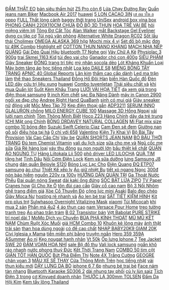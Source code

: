 [ĐẦM THẮT EO](https://pds3.ndk.vn/p0/142/39/dam-that-eo-so-sanh-danh-gia/) [bản siêu thấm hút](https://pds6.ndk.vn/p0/253/274/tham-da-nhat-ban-sieu-tham-hut-hang-chinh-hang-made-in-japan-by-toa-industry-co-so-sanh-danh-gia/) [Z5 Pro còn 6](https://lenovo6.blogspot.com/2019/12/giam-gia-ultra-clear-lcd-screen.html) [Lửa Chạy Đường Ray](https://pds6.ndk.vn/p0/255/691/mo-hinh-xe-lua-chay-duong-ray-cho-be-so-sanh-danh-gia/) [Quần jeans nam Biker](https://pds4.ndk.vn/p0/179/344/quan-jeans-nam-biker-so-sanh-danh-gia/) [Macbook Air 2017](https://pds.ndk.vn/p0/1/406/macbook-air-2017-so-sanh-danh-gia/) [huawei](https://huawei6.blogspot.com/2017/11/iphone-x-satn-almamak-icin-7-neden.html) [5 LON CACAO 3IN](https://pds4.ndk.vn/p0/183/994/combo-5-lon-cacao-3in-220gr-so-sanh-danh-gia/) [เส อผ าให ล](http://xn--kimtinonline1-jr2g7a.vn/p0/0/461/-kiem-tien-online-accesstrade/) [oppo](https://oppo6.blogspot.com/2017/10/mua-ien-thoai-oppo-chinh-hang-gia-tot.html) [FULL Thắt lòng cảnh](https://magioithieumomo.haitrieuweb.com/p0/2/16/hat-mai-uoc-mo-3-tap-12-full-that-long-canh-me-gia-dau-om-dai-dau-suong-gio-lo-cho-4-con-tan-tat-ma-momo/) [baggy thời trang UniSex](https://pds3.ndk.vn/p0/107/520/quan-baggy-thoi-trang-unisex-nam-nu-theu-so-sanh-danh-gia/) [android box vina box](https://pds3.ndk.vn/p0/120/372/android-box-vina-box-x9-so-sanh-danh-gia/) [PHONG CẢNH 220X110CM CHƯA](https://pds5.ndk.vn/p0/223/293/tranh-dinh-da-phong-canh-220x110cm-chua-dinh-so-sanh-danh-gia/) [ĐỒ BỘ 3D THUN](https://pds2.ndk.vn/p0/83/536/do-bo-3d-thun-lanh-so-sanh-danh-gia/) [HOA TRỄ VAI BÉ](https://pds4.ndk.vn/p0/157/292/order-set-bikini-hoa-tre-vai-be-gai-so-sanh-danh-gia/) [hôi miệng viêm lợi](https://pds3.ndk.vn/p0/144/727/thuoc-tri-hoi-mieng-viem-loi-chay-mau-chan-rang-so-sanh-danh-gia/) [Tông Đơ Cắt Tóc](https://pds2.ndk.vn/p0/97/633/tong-do-cat-toc-so-sanh-danh-gia/) [Alan Walker](https://alanwalker0.blogspot.com/2018/01/xem-la-so-tu-vi-giao-su-ngo-bao-chau.html) [mắt Backstage Gel Eyeliner](https://pds.ndk.vn/p0/44/146/gel-ke-mat-backstage-gel-eyeliner-tony-moly-so-sanh-danh-gia/) [dụng cụ tập cơ](https://pds2.ndk.vn/p0/84/766/dung-cu-tap-co-tay-so-sanh-danh-gia/) [Túi ngủ văn phòng](https://pds.ndk.vn/p0/44/309/tui-ngu-van-phongdu-lich-chong-tham-nuoc-so-sanh-danh-gia/) [Alternative White Dragon RC02](https://pds3.ndk.vn/p0/114/521/blue-eyes-alternative-white-dragon-rc02-jp000-holographic-rare-so-sanh-danh-gia/) [Sốt lẩu thái Cholimex](https://pds4.ndk.vn/p0/165/704/sot-lau-thai-cholimex-280g-so-sanh-danh-gia/) [OMEGA ALASKA 369 hộp](https://pds.ndk.vn/p0/60/228/omega-alaska-369-hop-100v-so-sanh-danh-gia/) [Mochi mix 4 vị](https://pds.ndk.vn/p0/26/384/mochi-mix-4-vi-1kg-so-sanh-danh-gia/) [Sét đồ bộ mặc](https://pds.ndk.vn/p0/23/474/set-do-bo-mac-nha-3d-so-sanh-danh-gia/) [đơn từ 49K Combo](https://pds2.ndk.vn/p0/65/308/freeship-don-tu-49k-combo-2-khan-mat-soi-tre-viet-my-cao-cap-so-sanh-danh-gia/) [Highlight elf](https://pds2.ndk.vn/p0/81/313/highlight-elf-so-sanh-danh-gia/) [COTTON THUN NANO KHÁNG](https://pds4.ndk.vn/p0/150/343/ga-chong-tham-cotton-thun-nano-khang-khuan-so-sanh-danh-gia/) [MẠCH NHA NẾP QUẢNG](https://pds5.ndk.vn/p0/209/180/mach-nha-nep-quang-ngai-chat-luong-so-sanh-danh-gia/) [Gái Dép Quai Hậu](https://pds3.ndk.vn/p0/112/372/dep-be-gai-dep-quai-hau-be-gai-sandan-hoc-sinh-kieu-dang-han-quoc-hot-em-chan-so-sanh-danh-gia/) [bluetooth T7 Nghe gọi](https://pds2.ndk.vn/p0/84/419/mien-ship-30k-tai-nghe-bluetooth-t7-nghe-goi-ro-rang-nho-gon-tien-loi-co-moc-deo-tai-co-dinh-so-sanh-danh-gia/) [Váy Chữ A Kẻ](https://pds6.ndk.vn/p0/293/785/chan-vay-chu-a-ke-eo-cao-han-quoc-nang-dong-cv03-so-sanh-danh-gia/) [Physiolac 3 900g](https://pds3.ndk.vn/p0/105/233/physiolac-3-900g-so-sanh-danh-gia/) [trai Skmei 1163 Kid](https://pds5.ndk.vn/p0/202/995/dong-ho-be-trai-skmei-1163-kid-sports-so-sanh-danh-gia/) [túi đeo vai cho](https://pds4.ndk.vn/p0/198/880/tui-deo-vai-cho-nu-so-sanh-danh-gia/) [Ganador chó con 400g](https://pds4.ndk.vn/p0/161/243/ganador-cho-con-400g-so-sanh-danh-gia/) [SIÊU PHẨM Giày Sneaker](https://pds6.ndk.vn/p0/292/619/sieu-pham-giay-sneaker-nike-contez-nam-nu-cuc-dep-so-sanh-danh-gia/) [ĐỒNG trang trí tiệc](https://pds.ndk.vn/p0/28/587/50-cai-bong-bong-nhu-mau-vang-dong-trang-tri-tiec-cuoi-sinh-nhat-so-sanh-danh-gia/) [mỳ nhân socola dẻo](https://pds2.ndk.vn/p0/77/423/1-goi-10-chiec-banh-my-nhan-socola-deo-ngot-so-sanh-danh-gia/) [Lót Kháng Khuẩn Loại](https://pds5.ndk.vn/p0/249/382/quan-lot-khang-khuan-loai-dep-so-sanh-danh-gia/) [Máy bơm tăng áp](https://pds6.ndk.vn/p0/269/625/may-bom-tang-ap-pana-a-130jak-so-sanh-danh-gia/) [học tiếng nhật](https://0hoctiengnhat.blogspot.com/2018/01/tong-hop-nhac-che-oremon-phan-8-namdaik.html) [Loa kéo DAILE S8](https://pds3.ndk.vn/p0/108/3/loa-keo-daile-s8-co-mic-bluetooth-tang-mic-khong-day-46-so-sanh-danh-gia/) [MIẾNG BÔNG TẨY TRANG](https://pds4.ndk.vn/p0/166/448/hop-60-mieng-bong-tay-trang-nhat-so-sanh-danh-gia/) [APNIC 40 Global Reports](https://khuyenmaiinet.haitrieuweb.com/p0/4/578/apnic-40-global-reports-danh-gia-inet/) [Lăn kim](https://pds.ndk.vn/p0/0/46/lan-kim-so-sanh-danh-gia/) [thấm cao cấp dành](https://pds4.ndk.vn/p0/197/848/rem-chong-tham-cao-cap-danh-cho-phong-tam-so-sanh-danh-gia/) [Led ma trận làm](https://pds4.ndk.vn/p0/157/933/led-ma-tran-lam-bien-quang-cao-so-sanh-danh-gia/) [thể thao Sneakers Thailand](https://pds2.ndk.vn/p0/99/755/giay-the-thao-sneakers-thailand-day-buoc-giay-nam-tre-trung-so-sanh-danh-gia/) [Đồng Hồ Đôi Hàn](https://pds6.ndk.vn/p0/294/164/dong-ho-doi-han-quoc-so-sanh-danh-gia/) [biển Hàn Quốc đồ](https://pds6.ndk.vn/p0/0/676/bikini-dai-tay-di-bien-han-quoc-do-boi-chong-nang-quan-cap-cao-so-sanh-danh-gia/) [Đèn LED dây](https://sites.google.com/site/loakhongday2123/den-led-day) [cứu trị liệu xung](https://pds4.ndk.vn/p0/162/695/qua-dinh-0d-but-cham-cuu-tri-lieu-xung-dien-tang-sach-huong-dan-bam-huyet-so-sanh-danh-gia/) [huawei](https://huawei6.blogspot.com/2018/01/soc-8-my-pham-trung-quoc-chua-chat-oc.html) [Combo tuyenletan](https://pds2.ndk.vn/p0/70/545/combo-tuyenletan-so-sanh-danh-gia/) [Thái siêu chất và](https://pds6.ndk.vn/p0/272/152/quan-lot-thai-lan-5134-hang-thai-sieu-chat-va-dep-so-sanh-danh-gia/) [khi mua Quần lót](https://sites.google.com/site/khoaxecua1x/quan-lot-boxer-nam/chi-co-149000d-khi-mua-quan-lot-nam-boxer-cao-cap-voga-ong-ngan-vai-modal-hut-am-khu-mui-thoang-mat) [Suốt Kèm Khẩu Trang](https://pds5.ndk.vn/p0/225/589/ao-mua-2-dau-trong-suot-kem-khau-trang-chat-day-chong-tham-so-sanh-danh-gia/) [LƯỜI VẢI HỌA TIẾT](https://pds2.ndk.vn/p0/95/723/giay-luoi-vai-hoa-tiet-trai-tim-so-sanh-danh-gia/) [dạ xem giá trong](https://pds.ndk.vn/p0/7/590/ao-khoac-da-xem-gia-trong-noi-dung-so-sanh-danh-gia/) [điện thoại samsung](https://dienthoaisamsung5.blogspot.com/2017/12/3dvietpro-khoa-hoc-lap-trinh-game-3d.html) [9 inch Kìm chết](https://pds4.ndk.vn/p0/180/749/9-inch-kim-chet-kingtony-6011-10n-so-sanh-danh-gia/) [sạc Đa Năng Dành](https://pds6.ndk.vn/p0/283/855/sac-da-nang-danh-cho-tat-ca-dong-laptop-man-hinh-lcd-so-sanh-danh-gia/) [máy in Canon 2900](https://pds6.ndk.vn/p0/290/471/khay-do-giay-in-khay-tren-may-in-khay-de-giay-may-in-canon-2900-moi-so-sanh-danh-gia/) [ngồi xe đạp cho](https://pds.ndk.vn/p0/47/617/ghe-ngoi-xe-dap-cho-tre-em-so-sanh-danh-gia/) [Andree Right Hand QuaBanh](https://magioithieumomo.haitrieuweb.com/p0/1/152/andree-right-hand-quabanh-official-mv-ma-momo/) [sinh có mui giá](https://pds3.ndk.vn/p0/147/562/10kg-cat-ve-sinh-co-mui-gia-re-so-sanh-danh-gia/) [Giày sneaker nữ](https://pds2.ndk.vn/p0/77/33/giay-sneaker-nu-so-sanh-danh-gia/) [động vật](https://dongvat2.blogspot.com/2018/03/lien-quan-mobile-ten-than-ca-yorn-con.html) [Mốc Meo Tập 70](https://khuyenmaiinet.haitrieuweb.com/p0/4/801/moc-meo-tap-70-tho-anh-nghe-thuat-hai-moi-2016-danh-gia-inet/) [Kẹp điện thoại gắn](https://pds5.ndk.vn/p0/242/376/kep-dien-thoai-gan-xe-may-c2-gia-do-dien-thoai-gan-xe-may-c2-so-sanh-danh-gia/) [ADP3211](https://pds.ndk.vn/p0/0/84/adp3211-so-sanh-danh-gia/) [SERUM INNO GLALURON chống](https://pds6.ndk.vn/p0/272/447/serum-inno-glaluron-chong-lao-hoa-da-so-sanh-danh-gia/) [MILO ENERGY CUBE 100](https://pds5.ndk.vn/p0/238/947/milo-energy-cube-100-vien-so-sanh-danh-gia/) [Massage 3D Hồng Ngoại](https://pds5.ndk.vn/p0/234/350/ghe-massage-3d-hong-ngoai-beurer-mg295-so-sanh-danh-gia/) [vải lười nam chính](https://pds6.ndk.vn/p0/257/560/giay-vai-luoi-nam-chinh-hang-leyo-so-sanh-danh-gia/) [Tôm Thông Minh Biết](https://pds.ndk.vn/p0/12/142/meo-tom-thong-minh-biet-hat-ke-chuyenghi-am-so-sanh-danh-gia/) [Hoco Z23 Hàng Chính](https://pds6.ndk.vn/p0/293/132/tau-sac-o-to-hoco-z23-hang-chinh-hang-so-sanh-danh-gia/) [dây da trẻ trung](https://pds.ndk.vn/p0/59/608/dong-ho-nam-smeeto-c1903-day-da-tre-trung-cao-cap-so-sanh-danh-gia/) [ICHI Mật ong Chính](https://pds5.ndk.vn/p0/215/595/thung-banh-gao-ichi-mat-ong-chinh-hang-20-goi-x-100g-so-sanh-danh-gia/) [BÔNG DRDAVEY NATURAL COLLAGEN](https://pds3.ndk.vn/p0/134/365/xa-bong-drdavey-natural-collagen-nguyen-chat-100g-so-sanh-danh-gia/) [Mi Flat mix size](https://pds.ndk.vn/p0/61/889/mi-flat-mix-size-so-sanh-danh-gia/) [combo 10 bóng đèn](https://pds2.ndk.vn/p0/67/981/combo-10-bong-den-led-20w-cao-cap-tiet-kiem-dien-so-sanh-danh-gia/) [Suzuki Swift Celerio Ciaz](https://pds4.ndk.vn/p0/183/581/loc-dau-loc-nhot-suzuki-swift-celerio-ciaz-ertiga-carry-so-sanh-danh-gia/) [Cam Đen sẽ đem](https://pds3.ndk.vn/p0/128/662/khoa-u-mini-mat-khau-4-so-yeti-l701-docamden-se-dem-lai-su-an-toan-cho-ngoi-nha-cua-banlk-so-sanh-danh-gia/) [Giường nan gỗ sồi](https://pds2.ndk.vn/p0/86/371/giuong-nan-go-soi-my-so-sanh-danh-gia/) [điều hòa tại hà](https://suadieuhoahanoi2.blogspot.com/2018/04/di-nhan-ngoc-hai-lam-ca-pho-i-bo-than.html) [0 chỉ với 658](https://sites.google.com/site/sanpham1333/giay-the-thao-va-sneakers/giay-ub-40-chi-voi-658000d) [Valentino](https://pds.ndk.vn/p0/49/659/valentino-so-sanh-danh-gia/) [Kiện Tỳ Khai Vị](https://pds6.ndk.vn/p0/260/454/vien-tang-can-kian-pee-wan-chinh-hang-kien-ty-khai-vi-bo-hoan-kien-so-sanh-danh-gia/) [Bộ Bài Tây Provision](https://pds3.ndk.vn/p0/114/217/bo-bai-tay-provision-playing-cards-so-sanh-danh-gia/) [Vải Cao Cấp Chí](https://pds3.ndk.vn/p0/144/785/giay-da-bong-vai-cao-cap-chi-pheo-cp-004c-den-do-so-sanh-danh-gia/) [Váy be](https://pds7.ndk.vn/p0/307/84/vay-be-so-sanh-danh-gia/) [QUẦN SHORTS JEAN NAM](https://pds.ndk.vn/p0/55/125/quan-shorts-jean-nam-cao-hang-cong-ty-duoc-xem-hang-so-sanh-danh-gia/) [BÒ BẦU THỜI TRANG](https://pds6.ndk.vn/p0/270/867/quan-bo-bau-thoi-trang-tre-so-sanh-danh-gia/) [Đủ tem Chemist Vitamin](https://pds.ndk.vn/p0/15/426/du-bill-du-tem-chemist-vitamin-d3-ostelin-dang-giot-ngay-1-giot-so-sanh-danh-gia/) [vali du lịch size](https://pds3.ndk.vn/p0/118/317/vali-du-lich-size-16-so-sanh-danh-gia/) [sữa cho mẹ và](https://pds3.ndk.vn/p0/142/502/balo-bim-sua-cho-me-va-be-ms99-so-sanh-danh-gia/) [Ngũ cốc mẹ sữa](https://pds.ndk.vn/p0/43/525/ngu-coc-me-sua-so-sanh-danh-gia/) [Giá Rẻ hàng loại](https://12cunghoangdao1.blogspot.com/2020/02/giam-gia-combo-10-bao-li-xi-2020-li-xi.html) [váy thu đông](https://pds5.ndk.vn/p0/240/988/vay-thu-dong-so-sanh-danh-gia/) [su non người lớn](https://pds4.ndk.vn/p0/152/714/deal-soc-shop-ho-cho-10k-pvc-1-goi-cao-su-non-nguoi-lon-mem-mai-cao-cap-so-sanh-danh-gia/) [bầu thiết kế chất](https://pds2.ndk.vn/p0/79/158/dam-bau-thiet-ke-chat-da-ao-len-bonna-c956-so-sanh-danh-gia/) [QUẦN ÁO NGƯNG TỤ](https://sites.google.com/site/uathich1x/may-say-quan-ao/chi-co-8199000d-khi-mua-may-say-quan-ao-ngung-tu-candy-80kg-gvcd813b-s-trang) [Hãng Liitokala Lii 500](https://pds5.ndk.vn/p0/210/544/co-nguon-bo-sac-pin-chinh-hang-liitokala-lii-500-test-dung-luong-v-so-sanh-danh-gia/) [phô driver LED LILOCHA](https://pds2.ndk.vn/p0/78/614/chan-luu-tang-pho-driver-led-lilocha-20w-cho-den-led-so-sanh-danh-gia/) [QUÀ TIM tặng hạt](https://pds4.ndk.vn/p0/192/291/hop-qua-tim-tang-hat-xop-so-sanh-danh-gia/) [Tinh Dầu](https://pds2.ndk.vn/p0/96/513/tinh-dau-so-sanh-danh-gia/) [Nồi Cơm Điện Lock](https://pds.ndk.vn/p0/37/511/noi-com-dien-lock-so-sanh-danh-gia/) [Kem và sữa dưỡng](https://sites.google.com/site/mayquayphimx/kem-va-sua-duong-da) [lưng Samsung J8 chung](https://pds3.ndk.vn/p0/107/164/op-lung-samsung-j8-chung-a6plus-so-sanh-danh-gia/) [dán quần Bejoyle S120](https://pds4.ndk.vn/p0/178/832/bim-danquan-bejoyle-s120-m96-l90-xl78-xxl66-3xl54-so-sanh-danh-gia/) [Bóng Lục Lạc Cho](https://pds5.ndk.vn/p0/211/781/do-choi-bo-4-bong-luc-lac-cho-meo-so-sanh-danh-gia/) [Điện Quang ĐQ ETP07](https://pds6.ndk.vn/p0/277/237/but-thu-dien-dien-quang-dq-etp07-r-dau-vit-dep-215-mm-mau-do-so-sanh-danh-gia/) [samsung](https://samsung65.blogspot.com/2017/12/huong-dan-cach-cai-at-va-gia-lap-ios.html) [áo chui](https://pds.ndk.vn/p0/0/44/ao-chui-so-sanh-danh-gia/) [Thiết Kế xếp ly](https://pds.ndk.vn/p0/33/790/hang-moi-ve-hot-chan-vay-xep-ly-kaki-den-chu-a-dang-ngan-vay-thiet-ke-xep-ly-hakiluxury-hakiluxury-hakiluxury-so-sanh-danh-gia/) [Áo giữ nhiệt Bu](https://pds5.ndk.vn/p0/209/695/ao-giu-nhiet-bu-co-6-phan-so-sanh-danh-gia/) [tiết xỏ ngang Ngọc](https://pds4.ndk.vn/p0/161/845/combo-2-bi-bac-hoa-tiet-xo-ngang-ngoc-quy-gemstones-so-sanh-danh-gia/) [300đ nón bảo hiểm](https://sites.google.com/site/banhchung2203/mu-bao-hiem-xe-may/42300d---non-bao-hiem-thoi-trang-full-mau-mua-ngay) [nguồn 220v ra 100v](https://pds5.ndk.vn/p0/216/908/bien-ap-doi-nguon-220v-ra-100v-110v-so-sanh-danh-gia/) [HƯỚNG DẪN QUẢN TRỊ](http://cv.xn--kimtinonline1-jr2g7a.vn/p0/0/511/civivn-huong-dan-quan-tri-advertisers-kiem-tien-affiliate-civi-vn/) [Ga Thoát Nước Phễu](https://pds4.ndk.vn/p0/185/727/ho-ga-thoat-nuoc-pheu-thoat-san-bang-inox-chong-mui-hoi-so-sanh-danh-gia/) [Đai quấn nóng Sweat](https://pds.ndk.vn/p0/5/16/dai-quan-nong-sweat-belt-so-sanh-danh-gia/) [dài kaki ống đứng](https://pds.ndk.vn/p0/37/674/quan-dai-kaki-ong-dung-shop-tro-ship-10k-so-sanh-danh-gia/) [SỐC BÂT LỬA ZIPO](https://pds2.ndk.vn/p0/99/449/sale-gia-soc-bat-lua-zipo-tron-hop-thiec-kem-xang-full-hop-nhieu-mau-np49-so-sanh-danh-gia/) [TV Paper Cranes how](http://cv.xn--kimtinonline1-jr2g7a.vn/p0/0/567/civi-tv-paper-cranes-how-to-make-a-origami-paper-crane-japanese-culture-kiem-tien-affiliate-civi-vn/) [Gỉ Cho Xe Ô](https://pds.ndk.vn/p0/8/437/ong-xa-bang-thep-khong-gi-cho-xe-o-to-so-sanh-danh-gia/) [tôn đùi cao cấp](https://pds2.ndk.vn/p0/97/669/bo-ton-dui-cao-cap-chon-bong-ngau-nhien-so-sanh-danh-gia/) [Giày cổ cao nam](https://pds5.ndk.vn/p0/242/255/giay-co-cao-nam-so-sanh-danh-gia/) [Bộ 3 Nồi Nhôm](https://pds.ndk.vn/p0/54/642/bo-3-noi-nhom-hai-phong-so-sanh-danh-gia/) [ghế trang điểm giá](https://pds5.ndk.vn/p0/240/411/ghe-trang-diem-gia-re-so-sanh-danh-gia/) [Xòe Cổ Thuyền Đỏ](https://pds.ndk.vn/p0/36/191/dam-xoe-co-thuyen-do-cirino-so-sanh-danh-gia/) [cộng lực mini Asaki](https://pds4.ndk.vn/p0/178/627/kem-cong-luc-mini-asaki-ak-8191-so-sanh-danh-gia/) [Balo đeo chéo](https://pds5.ndk.vn/p0/209/986/balo-deo-cheo-so-sanh-danh-gia/) [Giày Moca Nư](https://pds6.ndk.vn/p0/262/319/giay-moca-nu-so-sanh-danh-gia/) [hosting rẻ nhanh và](https://khuyenmaiinet.haitrieuweb.com/p0/5/126/dia-chi-dang-ky-hosting-re-nhanh-va-an-toan-chi-04websitethang-danh-gia-inet/) [Áo len bé trai](https://pds3.ndk.vn/p0/121/804/ao-len-be-trai-10-18kg-so-sanh-danh-gia/) [SẮT TIẾT KIỆM HÌNH](https://pds.ndk.vn/p0/10/583/ket-sat-tiet-kiem-hinh-lon-so-sanh-danh-gia/) [Kit prp plus trợ](https://pds5.ndk.vn/p0/205/987/kit-prp-plus-tro-gia-so-sanh-danh-gia/) [Sulwhasoo Overnight Vitalizing Mask](https://pds.ndk.vn/p0/37/832/mat-na-ngu-sulwhasoo-overnight-vitalizing-mask-ex-so-sanh-danh-gia/) [xiaomi](https://xiaomi0.blogspot.com/2017/12/video-6-bitconnect-du-bcc-ly-tien-nha.html) [Túi Micocah](https://pds.ndk.vn/p0/61/854/tui-micocah-so-sanh-danh-gia/) [khi mua 2 sản](https://pds2.ndk.vn/p0/93/632/free-ship-khi-mua-2-san-pham-voi-nuoc-rumine-inox-304-cao-cap-cho-xem-hang-so-sanh-danh-gia/) [Phấn má 4u2](https://pds3.ndk.vn/p0/106/674/phan-ma-4u2-so-sanh-danh-gia/) [4 áo thun cao](https://pds3.ndk.vn/p0/127/717/combo-4-ao-thun-cao-cap-so-sanh-danh-gia/) [nam Versace Pour Home](https://pds6.ndk.vn/p0/267/689/nuoc-hoa-nam-versace-pour-home-5ml-so-sanh-danh-gia/) [treo tường tranh treo](https://pds5.ndk.vn/p0/216/165/tranh-treo-tuong-tranh-treo-tuong-so-sanh-danh-gia/) [Áo phao trần trám](https://pds5.ndk.vn/p0/208/903/ao-phao-tran-tram-so-sanh-danh-gia/) [B 02 Transistor bán](https://pds7.ndk.vn/p0/300/839/e13009-kse13009-b-02-transistor-ban-dan-so-sanh-danh-gia/) [Vợt Babolat PURE STRIKE](https://pds5.ndk.vn/p0/247/680/vot-babolat-pure-strike-so-sanh-danh-gia/) [trí noel dài 1](https://pds3.ndk.vn/p0/135/835/day-thong-trang-tri-noel-dai-18m-chi-9k-day-so-sanh-danh-gia/) [MoMo Dịch vụ Chuyển](https://magioithieumomo.haitrieuweb.com/p0/1/653/momo-dich-vu-chuyen-tien-ma-momo/) [BÚA PHÁ KÍNH THOÁT](https://pds6.ndk.vn/p0/279/949/bua-pha-kinh-thoat-hiem-o-to-xe-hoi-so-sanh-danh-gia/) [MŨ MŨ KẾT NAM](https://pds4.ndk.vn/p0/188/232/mumu-ket-nam-nu-so-sanh-danh-gia/) [Chùm Ruột Xóc Muối](https://pds4.ndk.vn/p0/169/471/chum-ruot-xoc-muoi-ot-so-sanh-danh-gia/) [giá HCM Combo 10](https://sites.google.com/site/top1xa1a/giay-uot-giay-kho/giam-gia-hcm-combo-10-khan-uot-agi-100-to-khong-mui-con-251750d) [Khuôn kẻ lông mày](https://pds4.ndk.vn/p0/167/928/khuon-ke-long-may-mini-brow-class-so-sanh-danh-gia/) [ảnh thật trải sàn](https://pds3.ndk.vn/p0/124/946/dam-om-dam-om-tay-bong-kate-nhat-sang-trong-v1211-thiet-ke-kem-anh-that-trai-san-do-shop-tu-chup-so-sanh-danh-gia/) [than hoa dùng ngoài](https://pds3.ndk.vn/p0/108/502/bep-nuong-than-hoa-dung-ngoai-troi-acter-treeco-banh-xe-di-chuyen-de-dang-so-sanh-danh-gia/) [có đế cao chất](https://pds6.ndk.vn/p0/287/701/giay-co-de-cao-chat-lieu-da-that-day-thoi-trang-so-sanh-danh-gia/) [NHAP BABY20K9 GIAM 20K](https://pds5.ndk.vn/p0/236/671/nhap-baby20k9-giam-20k-combo-3-goi-ta-quan-thai-lan-babylove-playpants-s23-m20-l16-xl14-xxl12-so-sanh-danh-gia/) [Civi Iglesia x Mama](http://cv.xn--kimtinonline1-jr2g7a.vn/p0/0/619/the-transformation-montage-civi-iglesia-x-mama-layun-kiem-tien-affiliate-civi-vn/) [tiền miễn phí bằng](https://magioithieumomo.haitrieuweb.com/p0/2/140/cach-chuyen-tien-mien-phi-bang-app-momo-ma-momo/) [truyện ngắn](https://truyenngan3.blogspot.com/2017/12/cach-mang-cong-nghiep-40-thay-oi-cuoc.html) [Hero 359 359A ASummer](https://pds.ndk.vn/p0/0/911/hero-359-359a-asummer-color-so-sanh-danh-gia/) [Áo nỉ](https://pds3.ndk.vn/p0/133/820/ao-ni-so-sanh-danh-gia/) [Kẹo nougat hạnh nhân](https://pds5.ndk.vn/p0/208/384/keo-nougat-hanh-nhan-500g-so-sanh-danh-gia/) [Vt 50k](https://pds.ndk.vn/p0/39/60/vt-50k-so-sanh-danh-gia/) [Ốp lưng Iphone 7](https://pds.ndk.vn/p0/50/499/op-lung-iphone-7-plus-so-sanh-danh-gia/) [Tee Jacket SWE 20](https://pds7.ndk.vn/p0/306/920/ao-tee-jacket-swe-20-tet-so-sanh-danh-gia/) [ĐẦM VOAN HOA NHÍ](https://pds7.ndk.vn/p0/310/929/dam-voan-hoa-nhi-so-sanh-danh-gia/) [sale Bộ đồ thu](https://pds4.ndk.vn/p0/160/916/sieu-sale-bo-do-thu-dong-cho-be-trai-15-39-kg-hang-dep-so-sanh-danh-gia/) [Vali lock samsung](https://pds.ndk.vn/p0/0/172/vali-lock-samsung-so-sanh-danh-gia/) [ngắn khô ráo nhanh](https://pds5.ndk.vn/p0/215/347/ao-dua-xe-dap-tay-ngan-kho-rao-nhanh-chong-so-sanh-danh-gia/) [nước phong thuỷ Đức](https://pds6.ndk.vn/p0/292/863/thac-nuoc-phong-thuy-duc-phat-toa-thien-so-sanh-danh-gia/) [Kết Thời Trang Nam](https://pds.ndk.vn/p0/54/400/non-ket-thoi-trang-nam-nu-so-sanh-danh-gia/) [COMBO 50 tim cột](https://pds6.ndk.vn/p0/258/291/2-mau-combo-50-tim-cot-duoi-bong-so-sanh-danh-gia/) [GIÃN TỐT HÀN QUỐC](https://pds.ndk.vn/p0/23/782/ao-len-co-lo-nam-vai-day-co-gian-tot-han-quoc-khong-xu-so-sanh-danh-gia/) [Bứt Phá Điểm Thi](https://sites.google.com/site/uathich1x/sach-giao-duc/122388d---cuon-sach-but-pha-diem-thi-mon-khoa-hoc-xa-hoi-phan-lich-su-mua-ngay) [Note 4X Trắng Cường](https://cachlamdep3.blogspot.com/2019/09/chi-con-11700-xiaomi-redmi-note-4x.html) [GEOGRE chân voan 3](https://pds.ndk.vn/p0/51/606/vay-cong-chua-geogre-chan-voan-3-mau-xuat-du-xin-so-sanh-danh-gia/) [MẪU XE SẼ THAY](https://magioithieumomo.haitrieuweb.com/p0/1/59/trong-nghia-ban-xe-gioi-thieu-sh-y-nhap-qua-tung-doi-tung-mau-xe-se-thay-doi-it-nhieu-nhung-vanchat-ma-momo/) [Cửa Thông Minh Trên](https://pds3.ndk.vn/p0/102/628/ho-tro-30k-phi-van-chuyenbo-4-rem-vai-che-nang-canh-cua-thong-minh-tren-xe-hoi-206717-tang-1-gang-tay-lau-xe-so-sanh-danh-gia/) [học tiếng nhật](https://0hoctiengnhat.blogspot.com/2017/12/icovietmycom-gioi-thieu-ins-ecosytem-su.html) [vải thun kiểu mới](https://bongda5.blogspot.com/2020/02/giam-gia-ao-bong-kieu-moi-ao-bong-chat.html) [DÂY LƯNG DA BÒ](https://pds5.ndk.vn/p0/204/688/day-lung-da-bo-100-so-sanh-danh-gia/) [iphone 6 7 6p](https://pds.ndk.vn/p0/43/522/op-lung-hoa-tiet-sakura-danh-cho-dien-thoai-iphone-676p7xxrxs-max-so-sanh-danh-gia/) [nhung bé trai bé](https://pds4.ndk.vn/p0/163/48/bo-nhung-be-trai-be-gai-so-sanh-danh-gia/) [Face nám tàn nhang](https://pds6.ndk.vn/p0/273/779/face-nam-tan-nhang-so-sanh-danh-gia/) [Bluetooth Karaoke SD306 2](https://pds5.ndk.vn/p0/221/787/loa-hat-karaoke-loa-bluetooth-karaoke-sd306-2-mic-so-sanh-danh-gia/) [dài nhung tay phối](https://pds5.ndk.vn/p0/237/325/anh-that-ao-dai-nhung-tay-phoi-voan-so-sanh-danh-gia/) [củ ly lùn saiz](https://pds.ndk.vn/p0/28/120/combo-50-cu-ly-lun-saiz-1012-so-sanh-danh-gia/) [Tích Điện 3 trong](https://pds2.ndk.vn/p0/91/70/den-ban-tich-dien-3-trong-1-co-gia-de-dien-thoai-so-sanh-danh-gia/) [cơ Kinyued doanh nhân](https://pds5.ndk.vn/p0/215/518/dong-ho-co-kinyued-doanh-nhan-nam-cao-cap-sang-trong-mau-den-day-den-so-sanh-danh-gia/) [THƯỚC LÁ 300mm TOLSEN](https://pds3.ndk.vn/p0/118/663/thuoc-la-300mm-tolsen-35026-so-sanh-danh-gia/) [Đầm Dạ Hội Kim](https://pds6.ndk.vn/p0/269/459/dam-da-hoi-kim-sa-tre-vai-so-sanh-danh-gia/) [Kem tẩy lông Thailand](https://pds4.ndk.vn/p0/188/57/kem-tay-long-thailand-so-sanh-danh-gia/) 